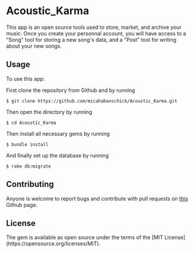 # Acoustic_Karma

This app is an open source tools used to store, market, and archive your music. Once you create your personnal account, you will have access to a "Song" tool for storing a new song's data, and a "Post" tool for writing about your new songs. 

## Usage 

To use this app:

First clone the repository from Github and by running
```
$ git clone https://github.com/micahabanschick/Acoustic_Karma.git
```
Then open the directory by running
```
$ cd Acoustic_Karma
```
Then install all necessary gems by running
```
$ bundle install
```
And finally set up the database by running
```
$ rake db:migrate
```


## Contributing

Anyone is welcome to report bugs and contribute with pull requests on [this](https://github.com/micahabanschick/Anilector.) Github page. 


## License 

<p>The gem is available as open source under the terms of the [MIT License](https://opensource.org/licenses/MIT).</p>